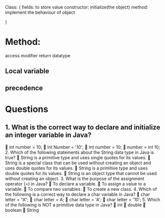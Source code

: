Class:
{
    fields: to store value
    constructor: initialize(the object)
    method: implement the behaviour of object

}
# Method:
access modifier 
return datatype
## Local variable
## precedence
# Questions
## 1. What is the correct way to declare and initialize an integer variable in Java?
 int number = 10;
 int Number = &#39;10&#39;;
 Int number = 10;
 number = int 10;
2. Which of the following statements about the String data type in Java is true?
 String is a primitive type and uses single quotes for its values.
 String is a special class that can be used without creating an object and uses
double quotes for its values.
 String is a primitive type and uses double quotes for its values.
 String is an object type that cannot be used without creating an object.
3. What is the purpose of the assignment operator (=) in Java?
 To declare a variable.
 To assign a value to a variable.
 To compare two variables.
 To create a new class.
4. Which of the following is a correct way to declare a char variable in Java?
 char letter = &quot;A&quot;;
 char letter = A;
 char letter = &#39;A&#39;;
 char letter = &#39;10&#39;;
5. Which of the following is NOT a primitive data type in Java?
 int
 double
 boolean
 String

